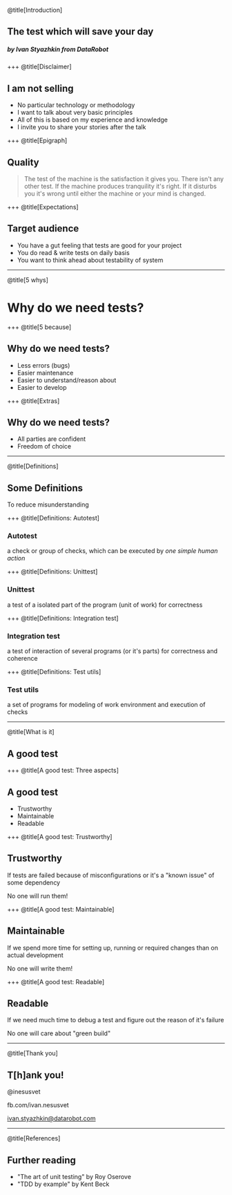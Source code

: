 @title[Introduction]
## The test which will save your day
##### by Ivan Styazhkin from DataRobot

+++
@title[Disclaimer]

## I am not selling
- No particular technology or methodology
- I want to talk about very basic principles
- All of this is based on my experience and knowledge
- I invite you to share your stories after the talk

+++
@title[Epigraph]

## Quality
> The test of the machine is the satisfaction it gives you.
 There isn't any other test.
 If the machine produces tranquility it's right.
 If it disturbs you it's wrong until either the machine or your mind is changed.

+++
@title[Expectations]

## Target audience
- You have a gut feeling that tests are good for your project
- You do read & write tests on daily basis
- You want to think ahead about testability of system

---
@title[5 whys]

# Why do we need tests?

+++
@title[5 because]

## Why do we need tests?
- Less errors (bugs)
- Easier maintenance
- Easier to understand/reason about
- Easier to develop

+++
@title[Extras]

## Why do we need tests?
- All parties are confident
- Freedom of choice

---
@title[Definitions]

## Some Definitions
To reduce misunderstanding

+++
@title[Definitions: Autotest]
### Autotest
a check or group of checks, which can be executed by *one simple human action*

+++
@title[Definitions: Unittest]
### Unittest
a test of a isolated part of the program (unit of work) for correctness

+++
@title[Definitions: Integration test]
### Integration test
a test of interaction of several programs (or it's parts) for correctness and coherence

+++
@title[Definitions: Test utils]
### Test utils
a set of programs for modeling of work environment and execution of checks

---
@title[What is it]

## A good test

+++
@title[A good test: Three aspects]

## A good test
- Trustworthy
- Maintainable
- Readable

+++
@title[A good test: Trustworthy]

## Trustworthy
If tests are failed because of misconfigurations or it's a "known issue" of some dependency

No one will run them!

+++
@title[A good test: Maintainable]

## Maintainable
If we spend more time for setting up, running or required changes than on actual development

No one will write them!

+++
@title[A good test: Readable]

## Readable
If we need much time to debug a test and figure out the reason of it's failure

No one will care about "green build"

---
@title[Thank you]

## T[h]ank you!

@inesusvet

fb.com/ivan.nesusvet

ivan.styazhkin@datarobot.com

---
@title[References]

## Further reading
- "The art of unit testing" by Roy Oserove
- "TDD by example" by Kent Beck
